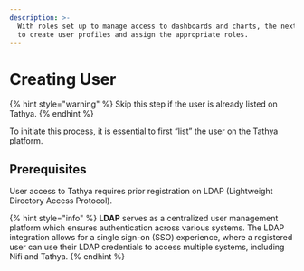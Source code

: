 ```yaml
---
description: >-
  With roles set up to manage access to dashboards and charts, the next step is
  to create user profiles and assign the appropriate roles.
---
```


# Creating User



{% hint style="warning" %}
Skip this step if the user is already listed on Tathya.
{% endhint %}

To initiate this process, it is essential to first “list” the user on the Tathya platform.

## Prerequisites

User access to Tathya requires prior registration on LDAP (Lightweight Directory Access Protocol).

{% hint style="info" %}
**LDAP** serves as a centralized user management platform which ensures authentication across various systems. The LDAP integration allows for a single sign-on (SSO) experience, where a registered user can use their LDAP credentials to access multiple systems, including Nifi and Tathya.
{% endhint %}
